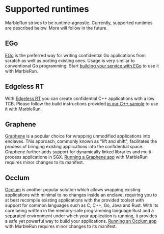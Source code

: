 # Supported runtimes

MarbleRun strives to be runtime-agnostic. Currently, supported runtimes are described below. More will follow in the future.

## EGo
[EGo](https://github.com/edgelesssys/ego) is the preferred way for writing confidential Go applications from scratch as well as porting existing ones. Usage is very similar to conventional Go programming. Start [building your service with EGo](building-services/ego.md) to use it with MarbleRun.

## Edgeless RT
With [Edgeless RT](https://github.com/edgelesssys/edgelessrt) you can create confidential C++ applications with a low TCB. Please follow the build instructions provided [in our C++ sample](https://github.com/edgelesssys/marblerun/blob/master/samples/helloc%2B%2B) to use it with MarbleRun.

## Graphene
[Graphene](https://grapheneproject.io/) is a popular choice for wrapping unmodified applications into enclaves.
This approach, commonly known as "lift and shift", facilitates the process of bringing existing applications into the confidential space.
Graphene further adds support for dynamically linked libraries and multi-process applications in SGX.
[Running a Graphene app](building-services/graphene.md) with MarbleRun requires minor changes to its manifest.

## Occlum
[Occlum](https://github.com/occlum/occlum) is another popular solution which allows wrapping existing applications with minimal to no changes inside an enclave, requiring you to at best recompile existing applications with the provided toolset with support for common languages such as C, C++, Go, Java and Rust.
With its core being written in the memory-safe programming language Rust and a separated environment under which your application is running, it provides a safe yet powerful way to build your applications.
[Running an Occlum app](building-services/occlum.md) with MarbleRun requires minor changes to its manifest.
